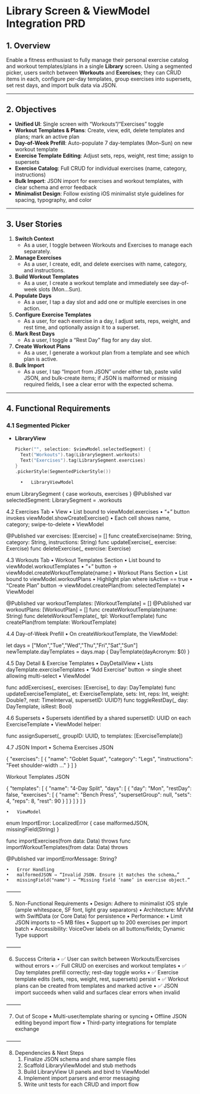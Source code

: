 # Library Screen & ViewModel Integration PRD

## 1. Overview  
Enable a fitness enthusiast to fully manage their personal exercise catalog and workout templates/plans in a single **Library** screen. Using a segmented picker, users switch between **Workouts** and **Exercises**; they can CRUD items in each, configure per-day templates, group exercises into supersets, set rest days, and import bulk data via JSON.

---

## 2. Objectives  
- **Unified UI**: Single screen with “Workouts”/“Exercises” toggle  
- **Workout Templates & Plans**: Create, view, edit, delete templates and plans; mark an active plan  
- **Day-of-Week Prefill**: Auto-populate 7 day-templates (Mon–Sun) on new workout template  
- **Exercise Template Editing**: Adjust sets, reps, weight, rest time; assign to supersets  
- **Exercise Catalog**: Full CRUD for individual exercises (name, category, instructions)  
- **Bulk Import**: JSON import for exercises and workout templates, with clear schema and error feedback  
- **Minimalist Design**: Follow existing iOS minimalist style guidelines for spacing, typography, and color  

---

## 3. User Stories  
1. **Switch Context**  
   - As a user, I toggle between Workouts and Exercises to manage each separately.  
2. **Manage Exercises**  
   - As a user, I create, edit, and delete exercises with name, category, and instructions.  
3. **Build Workout Templates**  
   - As a user, I create a workout template and immediately see day-of-week slots (Mon…Sun).  
4. **Populate Days**  
   - As a user, I tap a day slot and add one or multiple exercises in one action.  
5. **Configure Exercise Templates**  
   - As a user, for each exercise in a day, I adjust sets, reps, weight, and rest time, and optionally assign it to a superset.  
6. **Mark Rest Days**  
   - As a user, I toggle a “Rest Day” flag for any day slot.  
7. **Create Workout Plans**  
   - As a user, I generate a workout plan from a template and see which plan is active.  
8. **Bulk Import**  
   - As a user, I tap “Import from JSON” under either tab, paste valid JSON, and bulk-create items; if JSON is malformed or missing required fields, I see a clear error with the expected schema.  

---

## 4. Functional Requirements

### 4.1 Segmented Picker  
- **LibraryView**  
  ```swift
  Picker("", selection: $viewModel.selectedSegment) {
    Text("Workouts").tag(LibrarySegment.workouts)
    Text("Exercises").tag(LibrarySegment.exercises)
  }
  .pickerStyle(SegmentedPickerStyle())

	•	LibraryViewModel

enum LibrarySegment { case workouts, exercises }
@Published var selectedSegment: LibrarySegment = .workouts



4.2 Exercises Tab
	•	View
	•	List bound to viewModel.exercises
	•	“+” button invokes viewModel.showCreateExercise()
	•	Each cell shows name, category; swipe-to-delete
	•	ViewModel

@Published var exercises: [Exercise] = []
func createExercise(name: String, category: String, instructions: String)
func updateExercise(_ exercise: Exercise)
func deleteExercise(_ exercise: Exercise)



4.3 Workouts Tab
	•	Workout Templates Section
	•	List bound to viewModel.workoutTemplates
	•	“+” button → viewModel.createWorkoutTemplate(name:)
	•	Workout Plans Section
	•	List bound to viewModel.workoutPlans
	•	Highlight plan where isActive == true
	•	“Create Plan” button → viewModel.createPlan(from: selectedTemplate)
	•	ViewModel

@Published var workoutTemplates: [WorkoutTemplate] = []
@Published var workoutPlans: [WorkoutPlan] = []
func createWorkoutTemplate(name: String)
func deleteWorkoutTemplate(_ tpl: WorkoutTemplate)
func createPlan(from template: WorkoutTemplate)



4.4 Day-of-Week Prefill
	•	On createWorkoutTemplate, the ViewModel:

let days = ["Mon","Tue","Wed","Thu","Fri","Sat","Sun"]
newTemplate.dayTemplates = days.map { DayTemplate(dayAcronym: $0) }



4.5 Day Detail & Exercise Templates
	•	DayDetailView
	•	Lists dayTemplate.exerciseTemplates
	•	“Add Exercise” button → single sheet allowing multi-select
	•	ViewModel

func addExercises(_ exercises: [Exercise], to day: DayTemplate)
func updateExerciseTemplate(_ et: ExerciseTemplate,
                            sets: Int, reps: Int,
                            weight: Double?, rest: TimeInterval,
                            supersetID: UUID?)
func toggleRestDay(_ day: DayTemplate, isRest: Bool)



4.6 Supersets
	•	Supersets identified by a shared supersetID: UUID on each ExerciseTemplate
	•	ViewModel helper:

func assignSuperset(_ groupID: UUID, to templates: [ExerciseTemplate])



4.7 JSON Import
	•	Schema
Exercises JSON

{
  "exercises": [
    {
      "name": "Goblet Squat",
      "category": "Legs",
      "instructions": "Feet shoulder-width …"
    }
  ]
}

Workout Templates JSON

{
  "templates": [
    {
      "name": "4-Day Split",
      "days": [
        {
          "day": "Mon",
          "restDay": false,
          "exercises": [
            {
              "name": "Bench Press",
              "supersetGroup": null,
              "sets": 4,
              "reps": 8,
              "rest": 90
            }
          ]
        }
      ]
    }
  ]
}


	•	ViewModel

enum ImportError: LocalizedError {
  case malformedJSON, missingField(String)
}

func importExercises(from data: Data) throws
func importWorkoutTemplates(from data: Data) throws

@Published var importErrorMessage: String?


	•	Error Handling
	•	malformedJSON → “Invalid JSON. Ensure it matches the schema…”
	•	missingField("name") → “Missing field ‘name’ in exercise object.”

⸻

5. Non-Functional Requirements
	•	Design: Adhere to minimalist iOS style (ample whitespace, SF font, light gray separators)
	•	Architecture: MVVM with SwiftData (or Core Data) for persistence
	•	Performance:
	•	Limit JSON imports to ~5 MB files
	•	Support up to 200 exercises per import batch
	•	Accessibility: VoiceOver labels on all buttons/fields; Dynamic Type support

⸻

6. Success Criteria
	•	✅ User can switch between Workouts/Exercises without errors
	•	✅ Full CRUD on exercises and workout templates
	•	✅ Day templates prefill correctly; rest-day toggle works
	•	✅ Exercise template edits (sets, reps, weight, rest, supersets) persist
	•	✅ Workout plans can be created from templates and marked active
	•	✅ JSON import succeeds when valid and surfaces clear errors when invalid

⸻

7. Out of Scope
	•	Multi-user/template sharing or syncing
	•	Offline JSON editing beyond import flow
	•	Third-party integrations for template exchange

⸻

8. Dependencies & Next Steps
	1.	Finalize JSON schema and share sample files
	2.	Scaffold LibraryViewModel and stub methods
	3.	Build LibraryView UI panels and bind to ViewModel
	4.	Implement import parsers and error messaging
	5.	Write unit tests for each CRUD and import flow

